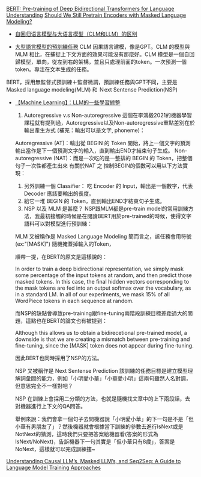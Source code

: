[BERT: Pre-training of Deep Bidirectional Transformers for Language Understanding](https://arxiv.org/abs/1810.04805)
[Should We Still Pretrain Encoders with Masked Language Modeling?](https://arxiv.org/html/2507.00994v1)

* [自回归语言模型与大语言模型（CLM和LLM）的区别](https://blog.csdn.net/qq_42755230/article/details/142848849)

* [大型語言模型的預訓練任務](https://medium.com/@albertchen3389/%E5%A4%A7%E8%AA%9E%E8%A8%80%E6%A8%A1%E5%9E%8B%E7%9A%84%E9%A0%90%E8%A8%93%E7%B7%B4%E4%BB%BB%E5%8B%99-b831dcf8f6f7)
CLM 因果語言建模，像是GPT。CLM 的模型與MLM 相比，在捕捉上下文方面的效果可能沒有那麼好。CLM 模型是一個自回歸模型，單向，從左到右的架構，並且只處理前面的token。一次預測一個token。專注在文本生成的任務。

BERT，採用無監督式預訓練＋監督微調，預訓練任務與GPT不同，主要是Masked language modeling(MLM) 和 Ｎext Sentense Prediction(NSP)

* [【Machine Learning】：LLM的一些學習綜整](https://ithelp.ithome.com.tw/articles/10313019)
    1. Autoregressive v.s Non-autoregressive
    這個在李鴻毅2021的機器學習課程就有提到過，Autoregressive以及Non-autoregressive重點差別在於 輸出產生方式 (補充：輸出可以是文字, phoneme)：

    Autoregressive (AT)：輸出從 BEGIN 的 Token 開始，將上一個文字的預測輸出當作是下一個預測文字的輸入，直到輸出END才結束句子生成。
    Non-autoregressive (NAT)：而是一次吃的是一整排的 BEGIN 的 Token，把整個句子一次性都產生出來
    有關於NAT 之 控制BEGIN的個數可以用以下方法實現：
    1. 另外訓練一個 Classifier： 吃 Encoder 的 Input，輸出是一個數字，代表 Decoder 應該要輸出的長度。
    2. 給它一堆 BEGIN 的 Token，直到輸出END才結束句子生成。
    3. NSP 以及 MLM 是甚麼？
    NSP跟MLM都是pre-train model的常用訓練方法，我最初接觸的時候是在閱讀BERT用於pre-trained的時候，使得文字語料可以對模型進行預訓練：

    MLM 又被稱作是 Masked Language Modeling
    簡而言之，該任務會用符號(ex:"[MASK]") 隨機掩蓋掉輸入的Token，

    順帶一提，在BERT的原文是這樣說的：

    In order to train a deep bidirectional representation, we simply mask some percentage of the input tokens at random, and then predict those masked tokens. In this case, the final hidden vectors corresponding to the mask tokens are fed into an output softmax over the vocabulary, as in a standard LM. In all of our experiments, we mask 15% of all WordPiece tokens in each sequence at random.

    而NSP的缺點會導致pre-training跟fine-tuning兩階段訓練目標差距過大的問題，這點也在BERT的論文也有被提到：

    Although this allows us to obtain a bidirecetional pre-trained model, a downside is that we are creating a mismatch between pre-training and fine-tuning, since the [MASK] token does not appear during fine-tuning.

    因此BERT也同時採用了NSP的方法。

    NSP 又被稱作是 Next Sentense Prediction
    該訓練的任務目標是建立模型理解詞彙間的能力，例如「小明愛小華」「小華愛小明」這兩句雖然人名對調，但意思完全不一樣對吧？

    NSP 在訓練上會採用二分類的方法，也就是隨機找文章中的上下兩段話，去對機器進行上下文的QA問答。

    舉例來說：我們會拿一個句子去問機器說「小明愛小華」的下一句是不是「但小華有男朋友了」？然後機器就會根據當下訓練的參數去進行IsNext或是NotNext的猜測，這時我們只要把答案給機器看(答案的形式為IsNext/NoNext)，告訴機器下一句其實是「但小華只有8歲」，答案是NoNext，這樣就可以完成訓練摟~

[Understanding Causal LLM’s, Masked LLM’s, and Seq2Seq: A Guide to Language Model Training Approaches](https://medium.com/@tom_21755/understanding-causal-llms-masked-llm-s-and-seq2seq-a-guide-to-language-model-training-d4457bbd07fa)
